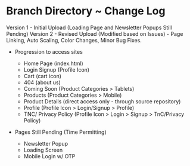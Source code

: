 # Branch Directory ~ Change Log

Version 1 - Initial Upload (Loading Page and Newsletter Popups Still Pending)
Version 2 - Revised Upload (Modified based on Issues) - Page Linking, Auto Scaling, Color Changes, Minor Bug Fixes.
  - Progression to access sites
    - Home Page (index.html)
    - Login Signup (Profile Icon)
    - Cart (cart icon)
    - 404 (about us)
    - Coming Soon (Product Categories > Tablets)
    - Products (Product Categories > Mobile)
    - Product Details (direct access only - through source repository)
    - Profile (Profile Icon > Login/Signup > Profile)
    - TNC/ Privacy Policy (Profile Icon > Login > Signup > TnC/Privacy Policy)
   
  - Pages Still Pending (Time Permitting)
      - Newsletter Popup
      - Loading Screen
      - Mobile Login w/ OTP
